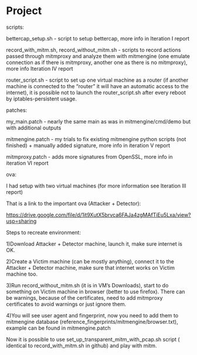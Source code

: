 # Project

scripts:

bettercap_setup.sh - script to setup bettercap, more info in Iteration I report

record_with_mitm.sh, record_without_mitm.sh - scripts to record actions passed through mitmproxy and analyze them with mitmengine (one emulate connection as if there is mitmproxy, another one as there is no mitmproxy), more info Iteration IV report

router_script.sh - script to set up one virtual machine as a router (if another machine is connected to the “router” it will have an automatic access to the internet), it is possible not to launch the router_script.sh after every reboot by iptables-persistent usage.

patches:

my_main.patch - nearly the same main as was in mitmengine/cmd/demo but with additional outputs

mitmengine.patch - my trials to fix existing mitmengine python scripts (not finished) + manually added signature, more info in iteration V report  

mitmproxy.patch - adds more signatures from OpenSSL, more info in iteration VI report

ova:

I had setup with two virtual machines (for more information see Iteration III report)

That is a link to the important ova (Attacker + Detector):

https://drive.google.com/file/d/1it9XutX5brvca6FAJa4zgMAfTiEu5Lxa/view?usp=sharing

Steps to recreate environment:

1)Download Attacker + Detector machine, launch it, make sure internet is OK.

2)Create a Victim machine (can be mostly anything), connect it to the Attacker + Detector machine, make sure that internet works on Victim machine too.

3)Run record_without_mitm.sh (it is in VM’s Downloads), start to do something on Victim machine in browser (better to use firefox). There can be warnings, because of the certificates, need to add mitmproxy certificates to avoid warnings or just ignore them.

4)You will see user agent and fingerprint, now you need to add them to mitmengine database (reference_fingerprints/mitmengine/browser.txt), example can be found in mitmengine.patch

Now it is possible to use set_up_transparent_mitm_with_pcap.sh script ( identical to record_with_mitm.sh in github) and play with mitm.
